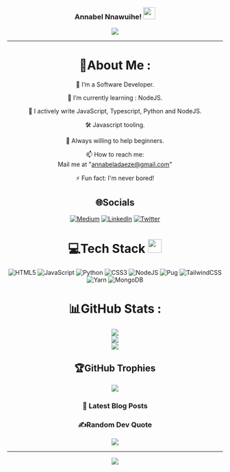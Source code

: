 <h3 align="center">
  Annabel Nnawuihe!
  <img src="https://media.giphy.com/media/hvRJCLFzcasrR4ia7z/giphy.gif" width="28">
</h3>
<p align="center">
  <a href="https://github.com/Annie-dev01"><img src="https://readme-typing-svg.herokuapp.com?color=%2336BCF7&center=true&vCenter=true&lines=Hi+%2C+welcome+to+my+Github+page;I+am+Annabel+Annabel;I+am+a+Full+Stack+Developer;Frontend;Backend;CHef;"></a>
</p>

---

<div align="center">
  
# 💫About Me :
🔭 I’m a Software Developer.

🌱 I’m currently learning : NodeJS.

👯 I actively write JavaScript, Typescript, Python and NodeJS.

🛠️ Javascript tooling.

💬 Always willing to help beginners.

📫 How to reach me:  
 Mail me at "annabeladaeze@gmail.com"

  <!-- scroll to bottom of the page of "https://codewhiteweb.cf" and find CONTACT ME -->

⚡ Fun fact: I'm never bored!

## 🌐Socials

[![Medium](https://img.shields.io/badge/Medium-12100E?logo=medium&logoColor=white)](https://medium.com/@joshuaajagbe96) [![LinkedIn](https://img.shields.io/badge/LinkedIn-0077B5?style=for-the-badge&logo=linkedin&logoColor=white)](www.linkedin.com/in/annabel-nnawuihe) [![Twitter](https://img.shields.io/badge/Twitter-1DA1F2?style=for-the-badge&logo=twitter&logoColor=white)](https://twitter.com/Annabel_adaeze)

# 💻Tech Stack <img src = "https://media2.giphy.com/media/QssGEmpkyEOhBCb7e1/giphy.gif?cid=ecf05e47a0n3gi1bfqntqmob8g9aid1oyj2wr3ds3mg700bl&rid=giphy.gif" width = 32px>

![HTML5](https://img.shields.io/badge/html5-%23E34F26.svg?style=for-the-badge&logo=html5&logoColor=white) ![JavaScript](https://img.shields.io/badge/javascript-%23323330.svg?style=for-the-badge&logo=javascript&logoColor=%23F7DF1E) ![Python](https://img.shields.io/badge/Python-3776AB?style=for-the-badge&logo=python&logoColor=white) ![CSS3](https://img.shields.io/badge/css3-%231572B6.svg?style=for-the-badge&logo=css3&logoColor=white) ![NodeJS](https://img.shields.io/badge/node.js-6DA55F?style=for-the-badge&logo=node.js&logoColor=white) ![Pug](https://img.shields.io/badge/Pug-FFF?style=for-the-badge&logo=pug&logoColor=A86454) ![TailwindCSS](https://img.shields.io/badge/tailwindcss-%2338B2AC.svg?style=for-the-badge&logo=tailwind-css&logoColor=white) ![Yarn](https://img.shields.io/badge/yarn-%232C8EBB.svg?style=for-the-badge&logo=yarn&logoColor=white) ![MongoDB](https://img.shields.io/badge/MongoDB-%234ea94b.svg?style=for-the-badge&logo=mongodb&logoColor=white)
# 📊GitHub Stats :

![](https://github-readme-stats.vercel.app/api?username=Annie-dev01&theme=radical&hide_border=false&include_all_commits=false&count_private=false)<br/>
![](https://github-readme-streak-stats.herokuapp.com/?user=Annie-dev01&theme=radical&hide_border=false)<br/>
![](https://github-readme-stats.vercel.app/api/top-langs/?username=Annie-dev01&theme=radical&hide_border=false&include_all_commits=false&count_private=false&layout=compact)

## 🏆GitHub Trophies

![](https://github-profile-trophy.vercel.app/?username=Annie-dev01&theme=discord&no-frame=false&no-bg=false&margin-w=4)

### 📕 Latest Blog Posts

<!-- BLOG-POST-LIST:START -->

<!-- [CHOOSING BETWEEN EMBEDDED DOCUMENTS AND REFERENCED DOCUMENTS IN MONGODB](https://medium.com/@joshuaajagbe96/choosing-between-embedded-documents-and-referenced-documents-in-mongodb-99bedfcdc76d) */

<!-- [Best Google Fonts for your website](https://dev.to/codewhiteweb/best-google-fonts-for-your-website-3e5k) -->

<!-- BLOG-POST-LIST:END -->

<!-- ➡️ [more blog posts...](https://dev.to/codewhiteweb) -->

### ✍️Random Dev Quote

![](https://quotes-github-readme.vercel.app/api?type=horizontal&theme=merko)

<!-- --- -->

---

![](https://komarev.com/ghpvc/?username=Annie-dev01&label=Visitors+Count&color=brightgreen)

</div>

